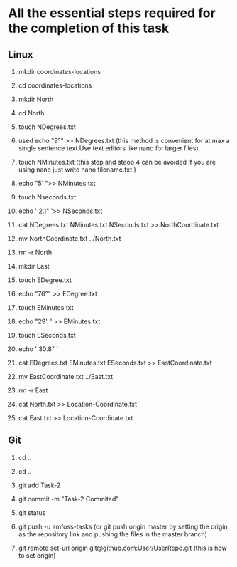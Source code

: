# All the essential steps required for the completion of this task

## Linux

 1. mkdir coordinates-locations
 
 2. cd coordinates-locations
 
 3. mkdir North
 
 4. cd North
 
 4. touch NDegrees.txt
 
 5. used echo "9°" >> NDegrees.txt (this method is convenient for at max a single sentence text.Use text editors like nano for larger files).
  
 6. touch NMinutes.txt (this step and steop 4 can be avoided if you are using nano just write nano filename.txt )
 
 7. echo "5' ">> NMinutes.txt
 
 8. touch Nseconds.txt
 
 9. echo ' 2.1" '>> NSeconds.txt
 
 10. cat NDegrees.txt NMinutes.txt NSeconds.txt >> NorthCoordinate.txt
 
 11. mv NorthCoordinate.txt ../North.txt
 
 12. rm -r North
 
 13. mkdir East 
 
 14. touch EDegree.txt
 
 15. echo "76°" >> EDegree.txt
 
 16. touch EMinutes.txt
 
 17. echo "29' " >> EMinutes.txt
 
 18. touch ESeconds.txt
 
 19. echo ' 30.8" '
 
 20. cat EDegrees.txt EMinutes.txt ESeconds.txt >> EastCoordinate.txt
 
 21. mv EastCoordinate.txt ../East.txt
 
 22. rm -r East

23. cat North.txt >> Location-Coordinate.txt

24. cat East.txt >> Location-Coordinate.txt

## Git

1. cd ..

2. cd ..

3. git add Task-2

4. git commit -m "Task-2 Commited"

5. git status

6. git push -u amfoss-tasks (or git push origin master by setting the origin as the repository link and pushing the files in the master branch)

7. git remote set-url origin git@github.com:User/UserRepo.git (this is how to set origin)
